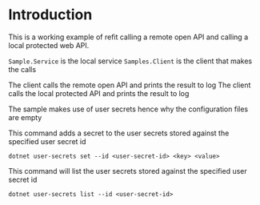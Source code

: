 # Introduction

This is a working example of refit calling a remote open API and calling a local protected web API.

`Sample.Service` is the local service
`Samples.Client` is the client that makes the calls


The client calls the remote open API and prints the result to log
The client calls the local protected API and prints the result to log

The sample makes use of user secrets hence why the configuration files are empty

This command adds a secret to the user secrets stored against the specified user secret id
```
dotnet user-secrets set --id <user-secret-id> <key> <value>
```

This command will list the user secrets stored against the specified user secret id
```
dotnet user-secrets list --id <user-secret-id>
```
